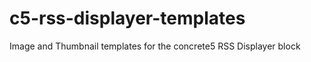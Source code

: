 c5-rss-displayer-templates
==========================

Image and Thumbnail templates for the concrete5 RSS Displayer block
